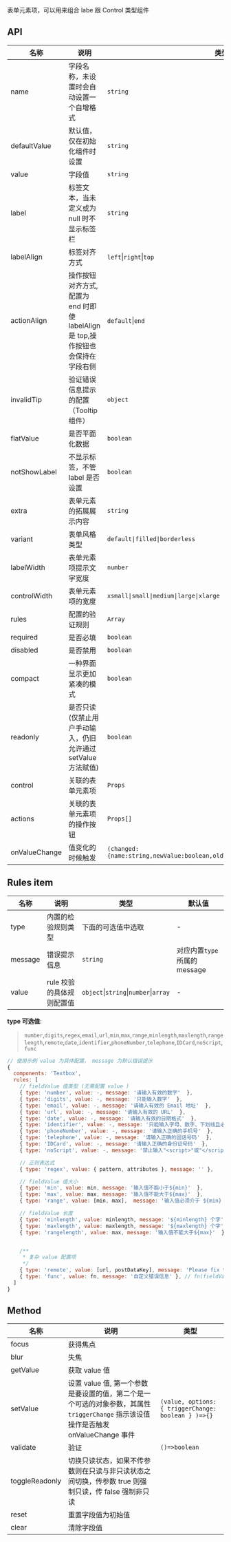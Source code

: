 表单元素项，可以用来组合 labe 跟 Control 类型组件

## API

| 名称 | 说明 | 类型 | 默认值 |
| --- | --- | --- | --- |
| name | 字段名称，未设置时会自动设置一个自增格式 | `string` | `__field` + 自增长序号 |
| defaultValue | 默认值，仅在初始化组件时设置 | `string` | - |
| value | 字段值 | `string` | - |
| label | 标签文本，当未定义或为 null 时不显示标签栏 | `string` | - |
| labelAlign | 标签对齐方式 | `left`\|`right`\|`top` | `right` |
| actionAlign | 操作按钮对齐方式,配置为 end 时即使 labelAlign 是 top,操作按钮也会保持在字段右侧 | `default`\|`end` | `default` |
| invalidTip | 验证错误信息提示的配置（Tooltip 组件） | `object` | `参考Tooltip` |
| flatValue | 是否平面化数据 | `boolean` | `false` |
| notShowLabel | 不显示标签，不管 label 是否设置 | `boolean` | `false` |
| extra | 表单元素的拓展展示内容 | `string` | - |
| variant | 表单风格类型 | `default\|filled\|borderless` | `default` |
| labelWidth | 表单元素项提示文字宽度 | `number` | `126` |
| controlWidth | 表单元素项的宽度 | `xsmall\|small\|medium\|large\|xlarge` | `false` |
| rules | 配置的验证规则 | `Array` | `[]` |
| required | 是否必填 | `boolean` | - |
| disabled | 是否禁用 | `boolean` | - |
| compact | 一种界面显示更加紧凑的模式 | `boolean` | - |
| readonly | 是否只读(仅禁止用户手动输入，仍旧允许通过 setValue 方法赋值) | `boolean` | - |
| control | 关联的表单元素项 | `Props` | - |
| actions | 关联的表单元素项的操作按钮 | `Props[]` | - |
| onValueChange | 值变化的时候触发 | `(changed:{name:string,newValue:boolean,oldValue:boolean,sender:obj})=>void` | - |

## Rules item

| 名称 | 说明 | 类型 | 默认值 |
| --- | --- | --- | --- |
| type | 内置的检验规则类型 | 下面的可选值中选取 | - |
| message | 错误提示信息 | `string` | 对应内置`type`所属的 message |
| value | rule 校验的具体规则配置值 | `object`\|`string`\|`number`\|`array` | - |

**type 可选值**:

> `number`,`digits`,`regex`,`email`,`url`,`min`,`max`,`range`,`minlength`,`maxlength`,`rangelength`,`remote`,`date`,`identifier`,`phoneNumber`,`telephone`,`IDCard`,`noScript`,`func`

```js
// 使用示例 value 为具体配置， message 为默认错误提示
{
  components: 'Textbox',
  rules: [
    // fieldValue 值类型 (无需配置 value )
    { type: 'number', value: -, message: '请输入有效的数字'  },
    { type: 'digits', value: -, message: '只能输入数字'  },
    { type: 'email', value: -, message: '请输入有效的 Email 地址'  },
    { type: 'url', value: -, message: '请输入有效的 URL'  },
    { type: 'date', value: -, message: '请输入有效的日期格式'  },
    { type: 'identifier', value: -, message: '只能输入字母、数字、下划线且必须以字母开头'  },
    { type: 'phoneNumber', value: -, message: '请输入正确的手机号'  },
    { type: 'telephone', value: -, message: '请输入正确的固话号码'  },
    { type: 'IDCard', value: -, message: '请输入正确的身份证号码'  },
    { type: 'noScript', value: -, message: '禁止输入"<script>"或"</script>"危险标签'  },

    // 正则表达式
    { type: 'regex', value: { pattern, attributes }, message: '' },

    // fieldValue 值大小
    { type: 'min', value: min, message: '输入值不能小于${min}'  },
    { type: 'max', value: max, message: '输入值不能大于${max}'  },
    { type: 'range', value: [min, max],  message: '输入值必须介于 ${min} 和 ${max} 之间'},

    // fieldValue 长度
    { type: 'minlength', value: minlength, message: '${minlength} 个字'  },
    { type: 'maxlength', value: maxlength, message: '${maxlength} 个字'  },
    { type: 'rangelength', value: max, message: '输入值不能大于${max}'  },


    /**
     * 复杂 value 配置项
     */
    { type: 'remote', value: [url, postDataKey], message: 'Please fix this field' }, // url为接口地址, post请求 data: {postDataKey: fieldValue} 的格式去校验
    { type: 'func', value: fn, message: '自定义错误信息' }, // fn(fieldValue) 的返回结果. true: 校验通过, false: 不通过
  ]
}
```

## Method

| 名称 | 说明 | 类型 |
| --- | --- | --- |
| focus | 获得焦点 |  |
| blur | 失焦 |  |
| getValue | 获取 value 值 |  |
| setValue | 设置 value 值, 第一个参数是要设置的值，第二个是一个可选的对象参数，其属性 `triggerChange` 指示该设值操作是否触发 onValueChange 事件 | `(value, options: { triggerChange: boolean } )=>{}` |
| validate | 验证 | `()=>boolean` |
| toggleReadonly | 切换只读状态，如果不传参数则在只读与非只读状态之间切换，传参数 true 则强制只读，传 false 强制非只读 |  |
| reset | 重置字段值为初始值 |  |
| clear | 清除字段值 |  |

